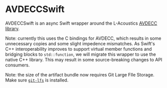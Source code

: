AVDECCSwift
===========

AVDECCSwift is an async Swift wrapper around the L-Acoustics [AVDECC library](https://github.com/L-Acoustics/avdecc).

Note: currently this uses the C bindings for AVDECC, which results in some unnecessary copies and some slight impedence mismatches. As Swift's C++ interoperability improves to support virtual member functions and bridging blocks to `std::function`, we will migrate this wrapper to use the native C++ library. This may result in some source-breaking changes to API consumers.

Note: the size of the artifact bundle now requires Git Large FIle Storage. Make sure [`git-lfs`](https://docs.github.com/en/repositories/working-with-files/managing-large-files/installing-git-large-file-storage) is installed.

